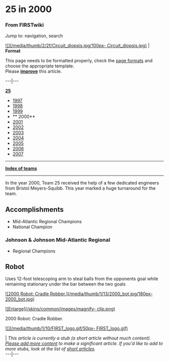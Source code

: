 # 25 in 2000

### From FIRSTwiki

Jump to: navigation, search

[![](/media/thumb/2/2f/Circuit_diopsis.jpg/100px-
Circuit_diopsis.jpg)](Image:Circuit_diopsis.jpg "" ) |  **Format**  

This page needs to be formatted properly, check the [page
formats](FIRSTwiki:Page_formats "FIRSTwiki:Page formats" ) and
choose the appropriate template.  
Please
**[improve](http://www.firstwiki.net/index.php?title=25_in_2000&action=edit
"http://www.firstwiki.net/index.php?title=25_in_2000&action=edit" )** this
article.  
  
---|---  
  
  

**[25](25 "25" )**

  * [ 1997](25_in_1997 "25 in 1997" )
  * [ 1998](25_in_1998 "25 in 1998" )
  * [ 1999](25_in_1999 "25 in 1999" )
  * ** 2000**
  * [ 2001](25_in_2001 "25 in 2001" )
  * [ 2002](25_in_2002 "25 in 2002" )
  * [ 2003](25_in_2003 "25 in 2003" )
  * [ 2004](25_in_2004 "25 in 2004" )
  * [ 2005](25_in_2005 "25 in 2005" )
  * [ 2006](25_in_2006 "25 in 2006" )
  * [ 2007](25_in_2007 "25 in 2007" )

* * *

**[Index of teams](Index_of_teams "Index of teams" )**  
  
---  
  
In the year 2000, Team 25 received the help of a few dedicated engineers from
Bristol Meyers-Squibb. This year marked a huge turnaround for the team.


## Accomplishments

  * Mid-Atlantic Regional Champions 
  * National Champion 


### Johnson &amp; Johnson Mid-Atlantic Regional

  * Regional Champions 


## Robot

Uses 12-foot telescoping arm to steal balls from the opponents goal while
remaining stationary under the bar between the two goals

[![2000 Robot: Cradle Robber.](/media/thumb/1/13/2000_bot.jpg/180px-
2000_bot.jpg)](Image:2000_bot.jpg "2000 Robot: Cradle Robber." )

[![Enlarge](/skins/common/images/magnify-
clip.png)](Image:2000_bot.jpg "Enlarge" )

2000 Robot: Cradle Robber.

[![](/media/thumb/1/10/FIRST_logo.gif/50px-
FIRST_logo.gif)](Image:FIRST_logo.gif "" )

|  _This article is currently a stub (a short article without much content).
[Please add more
content](http://www.firstwiki.net/index.php?title=25_in_2000&action=edit
"http://www.firstwiki.net/index.php?title=25_in_2000&action=edit" ) to make a
significant article. If you'd like to add to more stubs, look at the list of
[short articles](Special:Shortpages "Special:Shortpages" )._  
---|---  
  
